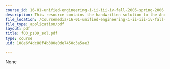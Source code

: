 ```yaml
---
course_id: 16-01-unified-engineering-i-ii-iii-iv-fall-2005-spring-2006
description: This resource contains the handwritten solution to the Anderson problem.
file_location: /coursemedia/16-01-unified-engineering-i-ii-iii-iv-fall-2005-spring-2006/108e6f4dc88f4b380e0de7450c3a5ae3_f03_ps09_sol.pdf
file_type: application/pdf
layout: pdf
title: f03_ps09_sol.pdf
type: course
uid: 108e6f4dc88f4b380e0de7450c3a5ae3

---
```

None